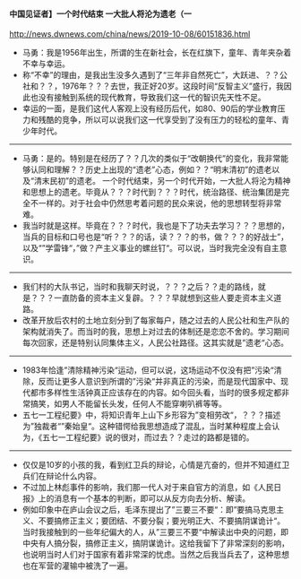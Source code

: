 #### 中国见证者】一个时代结束 一大批人将沦为遗老（一
http://news.dwnews.com/china/news/2019-10-08/60151836.html
- 马勇：我是1956年出生，所谓的生在新社会，长在红旗下，童年、青年夹杂着不幸与幸运。
- 称“不幸”的理由，是我出生没多久遇到了“三年非自然死亡”，大跃进、？？公社和？？，1976年？？？去世，我正好20岁。这段时间“反智主义”盛行，我因此也没有接触到系统的现代教育，导致我们这一代的智识先天性不足。
- 幸运的一面，是我们这代人客观上没有经历后代，如80、90后的学业教育压力和残酷的竞争，所以可以说我们这一代享受到了没有压力的轻松的童年、青少年时代。
---
- 马勇：是的。特别是在经历了？？几次的类似于“改朝换代”的变化，我非常能够认同和理解？？历史上出现的“遗老”心态，例如？？“明末清初”的遗老以及“清末民初”的遗老。 一个时代结束，另一个时代开始，一大批人将沦为精神和思想上的遗老。毕竟从？？？时代到？？？时代，统治路径、统治集团是完全不一样的。对于社会中仍然思考着问题的民众来说，他的思想转型将非常难。
- 我当时就是这样。毕竟在？？？时代，我也是下了功夫去学习？？？思想的，当兵的目标和口号也是“听？？？的话，读？？？的书，做？？？的好战士”，以及“”学雷锋“，”做？产主义事业的螺丝钉“。可以说，当时我完全没有自主意识。
---
- 我们村的大队书记，当时和我聊天时说，？？？之后？？走的路线，就是？？？一直防备的资本主义复辟。？？？早就想到这些人要走资本主义道路。
- 改革开放后农村的土地立刻分到了每家每户，随之过去的人民公社和生产队的架构就消失了。而当时的我，思想上对过去的体制还是恋恋不舍的。学习期间每次回家，还是特别认同集体主义，人民公社路径。这其实就是”遗老“心态。
---
- 1983年恰逢”清除精神污染“运动，但可以说，这场运动不仅没有把”污染“清除，反而让更多人意识到所谓的”污染“并非真正的污染，而是现代国家中、现代都市多样性生活钟真正应该存在的内容。如今回头看，当时的很多规定都非常搞笑，如男人不能留长头发，任何人不能穿喇叭裤等等。
- 五七一工程纪要》中，将知识青年上山下乡形容为”变相劳改“，？？？描述为”独裁者“”秦始皇“。这种错愕给我思想造成了混乱，当时某种程度上会认为，《五七一工程纪要》说的很对，而过去？？走过的路都是错的。
---
- 仅仅是10岁的小孩的我，看到红卫兵的辩论，心情是亢奋的，但并不知道红卫兵们在辩论什么内容。
- 不过加上林彪事件的影响，我们那一代人对于来自官方的消息，如《人民日报》上的消息有一个基本的判断，即可以从反方向去分析、解读。
- 例如印象中在庐山会议之后，毛泽东提出了”三要三不要“：即”要搞马克思主义、不要搞修正主义；要团结、不要分裂；要光明正大、不要搞阴谋诡计“。当时我接触到的一些年纪偏大的人，从”三要三不要“中解读出中央的问题，即中央有人搞分裂，搞修正主义，搞阴谋诡计。这给我留下了非常深刻的影响，也说明当时人们对于国家有着非常深的忧虑。当然之后我当兵去了，这种思想也在军营的灌输中被洗了一遍。
